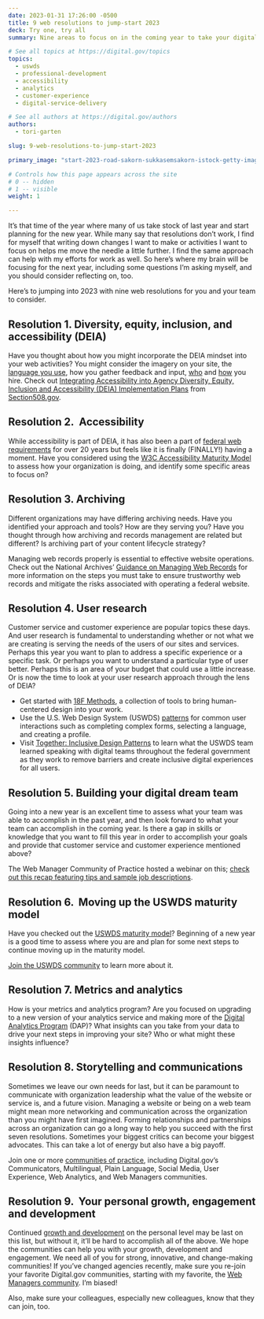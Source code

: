 ```yaml
---
date: 2023-01-31 17:26:00 -0500
title: 9 web resolutions to jump-start 2023
deck: Try one, try all
summary: Nine areas to focus on in the coming year to take your digital sites and services to the next level.

# See all topics at https://digital.gov/topics
topics:
  - uswds
  - professional-development
  - accessibility
  - analytics
  - customer-experience
  - digital-service-delivery

# See all authors at https://digital.gov/authors
authors:
  - tori-garten

slug: 9-web-resolutions-to-jump-start-2023

primary_image: "start-2023-road-sakorn-sukkasemsakorn-istock-getty-images-1446850843-copy"

# Controls how this page appears across the site
# 0 -- hidden
# 1 -- visible
weight: 1

---
```


It’s that time of the year where many of us take stock of last year and start planning for the new year. While many say that resolutions don’t work, I find for myself that writing down changes I want to make or activities I want to focus on helps me move the needle a little further. I find the same approach can help with my efforts for work as well. So here’s where my brain will be focusing for the next year, including some questions I’m asking myself, and you should consider reflecting on, too.

Here’s to jumping into 2023 with nine web resolutions for you and your team to consider.

## Resolution 1. Diversity, equity, inclusion, and accessibility (DEIA)

Have you thought about how you might incorporate the DEIA mindset into your web activities? You might consider the imagery on your site, the [language you use](https://content-guide.18f.gov/our-style/inclusive-language/), how you gather feedback and input, [who](https://digital.gov/2022/03/22/building-and-supporting-a-diverse-technology-workforce-in-the-federal-government/) and [how](https://digital.gov/2022/03/16/ten-hiring-tips-attracting-underrepresented-digital-services-talent-to-serve/) you hire. Check out [Integrating Accessibility into Agency Diversity, Equity, Inclusion and Accessibility (DEIA) Implementation Plans](https://www.section508.gov/manage/deia-guidance/) from [Section508.gov](https://www.section508.gov).

## Resolution 2.  Accessibility

While accessibility is part of DEIA, it has also been a part of [federal web requirements](https://www.section508.gov/) for over 20 years but feels like it is finally (FINALLY!) having a moment. Have you considered using the [W3C Accessibility Maturity Model](https://www.w3.org/TR/maturity-model/) to assess how your organization is doing, and identify some specific areas to focus on?

## Resolution 3. Archiving

Different organizations may have differing archiving needs. Have you identified your approach and tools? How are they serving you? Have you thought through how archiving and records management are related but different? Is archiving part of your content lifecycle strategy? 

Managing web records properly is essential to effective website operations. Check out the National Archives’ [Guidance on Managing Web Records](https://www.archives.gov/records-mgmt/policy/managing-web-records-index.html) for more information on the steps you must take to ensure trustworthy web records and mitigate the risks associated with operating a federal website.

## Resolution 4. User research

Customer service and customer experience are popular topics these days. And user research is fundamental to understanding whether or not what we are creating is serving the needs of the users of our sites and services. Perhaps this year you want to plan to address a specific experience or a specific task. Or perhaps you want to understand a particular type of user better. Perhaps this is an area of your budget that could use a little increase. Or is now the time to look at your user research approach through the lens of DEIA?

* Get started with [18F Methods](https://methods.18f.gov/), a collection of tools to bring human-centered design into your work.
* Use the U.S. Web Design System (USWDS) [patterns](https://designsystem.digital.gov/patterns/) for common user interactions such as completing complex forms, selecting a language, and creating a profile. 
* Visit [Together: Inclusive Design Patterns](https://designsystem.digital.gov/together/) to learn what the USWDS team learned speaking with digital teams throughout the federal government as they work to remove barriers and create inclusive digital experiences for all users.

## Resolution 5. Building your digital dream team

Going into a new year is an excellent time to assess what your team was able to accomplish in the past year, and then look forward to what your team can accomplish in the coming year. Is there a gap in skills or knowledge that you want to fill this year in order to accomplish your goals and provide that customer service and customer experience mentioned above? 

The Web Manager Community of Practice hosted a webinar on this; [check out this recap featuring tips and sample job descriptions](https://digital.gov/2022/08/01/webinar-recap-how-to-build-your-digital-dream-team/).

## Resolution 6.  Moving up the USWDS maturity model

Have you checked out the [USWDS maturity model](https://designsystem.digital.gov/maturity-model/)? Beginning of a new year is a good time to assess where you are and plan for some next steps to continue moving up in the maturity model. 

[Join the USWDS community](https://designsystem.digital.gov/about/community/) to learn more about it.

## Resolution 7. Metrics and analytics

How is your metrics and analytics program? Are you focused on upgrading to a new version of your analytics service and making more of the [Digital Analytics Program](https://digital.gov/guides/dap/) (DAP)? What insights can you take from your data to drive your next steps in improving your site? Who or what might these insights influence?

## Resolution 8. Storytelling and communications

Sometimes we leave our own needs for last, but it can be paramount to communicate with organization leadership what the value of the website or service is, and a future vision. Managing a website or being on a web team might mean more networking and communication across the organization than you might have first imagined. Forming relationships and partnerships across an organization can go a long way to help you succeed with the first seven resolutions. Sometimes your biggest critics can become your biggest advocates. This can take a lot of energy but also have a big payoff. 

Join one or more [communities of practice](https://digital.gov/communities/), including Digital.gov’s Communicators, Multilingual, Plain Language, Social Media, User Experience, Web Analytics, and Web Managers communities.

## Resolution 9.  Your personal growth, engagement and development

Continued [growth and development](https://digital.gov/topics/professional-development/) on the personal level may be last on this list, but without it, it’ll be hard to accomplish all of the above. We hope the communities can help you with your growth, development and engagement. We need all of you for strong, innovative, and change-making communities! If you’ve changed agencies recently, make sure you re-join your favorite Digital.gov communities, starting with my favorite, the [Web Managers community](https://digital.gov/communities/web-content-managers/). I’m biased! 

Also, make sure your colleagues, especially new colleagues, know that they can join, too.
